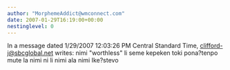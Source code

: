 ```yaml
---
author: "MorphemeAddict@wmconnect.com"
date: 2007-01-29T16:19:00+00:00
nestinglevel: 0
---
```

In a message dated 1/29/2007 12:03:26 PM Central Standard Time, [clifford-j@sbcglobal.net](mailto://clifford-j@sbcglobal.net) writes:
nimi "worthless" li seme kepeken toki pona?tenpo mute la nimi ni li nimi ala nimi Ike?stevo